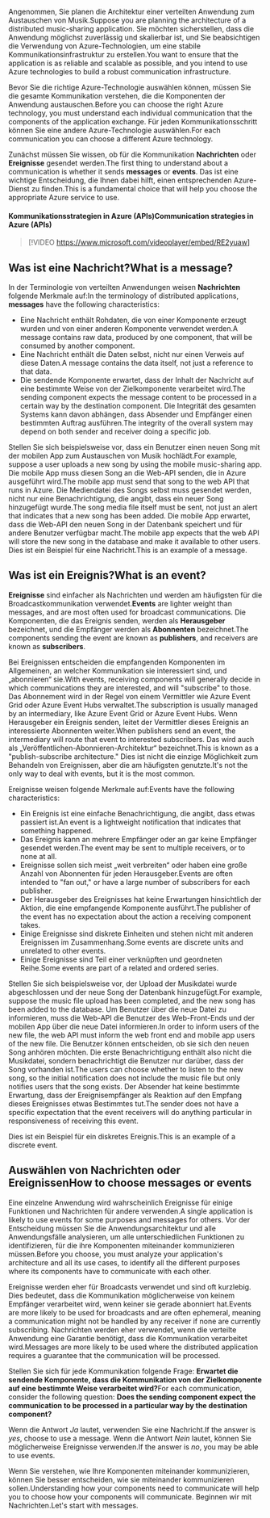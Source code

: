 <span data-ttu-id="4d068-101">Angenommen, Sie planen die Architektur einer verteilten Anwendung zum Austauschen von Musik.</span><span class="sxs-lookup"><span data-stu-id="4d068-101">Suppose you are planning the architecture of a distributed music-sharing application.</span></span> <span data-ttu-id="4d068-102">Sie möchten sicherstellen, dass die Anwendung möglichst zuverlässig und skalierbar ist, und Sie beabsichtigen die Verwendung von Azure-Technologien, um eine stabile Kommunikationsinfrastruktur zu erstellen.</span><span class="sxs-lookup"><span data-stu-id="4d068-102">You want to ensure that the application is as reliable and scalable as possible, and you intend to use Azure technologies to build a robust communication infrastructure.</span></span>

<span data-ttu-id="4d068-103">Bevor Sie die richtige Azure-Technologie auswählen können, müssen Sie die gesamte Kommunikation verstehen, die die Komponenten der Anwendung austauschen.</span><span class="sxs-lookup"><span data-stu-id="4d068-103">Before you can choose the right Azure technology, you must understand each individual communication that the components of the application exchange.</span></span> <span data-ttu-id="4d068-104">Für jeden Kommunikationsschritt können Sie eine andere Azure-Technologie auswählen.</span><span class="sxs-lookup"><span data-stu-id="4d068-104">For each communication you can choose a different Azure technology.</span></span>

<span data-ttu-id="4d068-105">Zunächst müssen Sie wissen, ob für die Kommunikation **Nachrichten** oder **Ereignisse** gesendet werden.</span><span class="sxs-lookup"><span data-stu-id="4d068-105">The first thing to understand about a communication is whether it sends **messages** or **events**.</span></span> <span data-ttu-id="4d068-106">Das ist eine wichtige Entscheidung, die Ihnen dabei hilft, einen entsprechenden Azure-Dienst zu finden.</span><span class="sxs-lookup"><span data-stu-id="4d068-106">This is a fundamental choice that will help you choose the appropriate Azure service to use.</span></span>

#### <a name="communication-strategies-in-azure-apis"></a><span data-ttu-id="4d068-107">Kommunikationsstrategien in Azure (APIs)</span><span class="sxs-lookup"><span data-stu-id="4d068-107">Communication strategies in Azure (APIs)</span></span>

> [!VIDEO https://www.microsoft.com/videoplayer/embed/RE2yuaw]

## <a name="what-is-a-message"></a><span data-ttu-id="4d068-108">Was ist eine Nachricht?</span><span class="sxs-lookup"><span data-stu-id="4d068-108">What is a message?</span></span>
<span data-ttu-id="4d068-109">In der Terminologie von verteilten Anwendungen weisen **Nachrichten** folgende Merkmale auf:</span><span class="sxs-lookup"><span data-stu-id="4d068-109">In the terminology of distributed applications, **messages** have the following characteristics:</span></span>

- <span data-ttu-id="4d068-110">Eine Nachricht enthält Rohdaten, die von einer Komponente erzeugt wurden und von einer anderen Komponente verwendet werden.</span><span class="sxs-lookup"><span data-stu-id="4d068-110">A message contains raw data, produced by one component, that will be consumed by another component.</span></span>
- <span data-ttu-id="4d068-111">Eine Nachricht enthält die Daten selbst, nicht nur einen Verweis auf diese Daten.</span><span class="sxs-lookup"><span data-stu-id="4d068-111">A message contains the data itself, not just a reference to that data.</span></span>
- <span data-ttu-id="4d068-112">Die sendende Komponente erwartet, dass der Inhalt der Nachricht auf eine bestimmte Weise von der Zielkomponente verarbeitet wird.</span><span class="sxs-lookup"><span data-stu-id="4d068-112">The sending component expects the message content to be processed in a certain way by the destination component.</span></span> <span data-ttu-id="4d068-113">Die Integrität des gesamten Systems kann davon abhängen, dass Absender und Empfänger einen bestimmten Auftrag ausführen.</span><span class="sxs-lookup"><span data-stu-id="4d068-113">The integrity of the overall system may depend on both sender and receiver doing a specific job.</span></span>

<span data-ttu-id="4d068-114">Stellen Sie sich beispielsweise vor, dass ein Benutzer einen neuen Song mit der mobilen App zum Austauschen von Musik hochlädt.</span><span class="sxs-lookup"><span data-stu-id="4d068-114">For example, suppose a user uploads a new song by using the mobile music-sharing app.</span></span> <span data-ttu-id="4d068-115">Die mobile App muss diesen Song an die Web-API senden, die in Azure ausgeführt wird.</span><span class="sxs-lookup"><span data-stu-id="4d068-115">The mobile app must send that song to the web API that runs in Azure.</span></span> <span data-ttu-id="4d068-116">Die Mediendatei des Songs selbst muss gesendet werden, nicht nur eine Benachrichtigung, die angibt, dass ein neuer Song hinzugefügt wurde.</span><span class="sxs-lookup"><span data-stu-id="4d068-116">The song media file itself must be sent, not just an alert that indicates that a new song has been added.</span></span> <span data-ttu-id="4d068-117">Die mobile App erwartet, dass die Web-API den neuen Song in der Datenbank speichert und für andere Benutzer verfügbar macht.</span><span class="sxs-lookup"><span data-stu-id="4d068-117">The mobile app expects that the web API will store the new song in the database and make it available to other users.</span></span> <span data-ttu-id="4d068-118">Dies ist ein Beispiel für eine Nachricht.</span><span class="sxs-lookup"><span data-stu-id="4d068-118">This is an example of a message.</span></span>

## <a name="what-is-an-event"></a><span data-ttu-id="4d068-119">Was ist ein Ereignis?</span><span class="sxs-lookup"><span data-stu-id="4d068-119">What is an event?</span></span>

<span data-ttu-id="4d068-120">**Ereignisse** sind einfacher als Nachrichten und werden am häufigsten für die Broadcastkommunikation verwendet.</span><span class="sxs-lookup"><span data-stu-id="4d068-120">**Events** are lighter weight than messages, and are most often used for broadcast communications.</span></span> <span data-ttu-id="4d068-121">Die Komponenten, die das Ereignis senden, werden als **Herausgeber** bezeichnet, und die Empfänger werden als **Abonnenten** bezeichnet.</span><span class="sxs-lookup"><span data-stu-id="4d068-121">The components sending the event are known as **publishers**, and receivers are known as **subscribers**.</span></span>

<span data-ttu-id="4d068-122">Bei Ereignissen entscheiden die empfangenden Komponenten im Allgemeinen, an welcher Kommunikation sie interessiert sind, und „abonnieren“ sie.</span><span class="sxs-lookup"><span data-stu-id="4d068-122">With events, receiving components will generally decide in which communications they are interested, and will "subscribe" to those.</span></span> <span data-ttu-id="4d068-123">Das Abonnement wird in der Regel von einem Vermittler wie Azure Event Grid oder Azure Event Hubs verwaltet.</span><span class="sxs-lookup"><span data-stu-id="4d068-123">The subscription is usually managed by an intermediary, like Azure Event Grid or Azure Event Hubs.</span></span> <span data-ttu-id="4d068-124">Wenn Herausgeber ein Ereignis senden, leitet der Vermittler dieses Ereignis an interessierte Abonnenten weiter.</span><span class="sxs-lookup"><span data-stu-id="4d068-124">When publishers send an event, the intermediary will route that event to interested subscribers.</span></span> <span data-ttu-id="4d068-125">Das wird auch als „Veröffentlichen-Abonnieren-Architektur“ bezeichnet.</span><span class="sxs-lookup"><span data-stu-id="4d068-125">This is known as a "publish-subscribe architecture."</span></span> <span data-ttu-id="4d068-126">Dies ist nicht die einzige Möglichkeit zum Behandeln von Ereignissen, aber die am häufigsten genutzte.</span><span class="sxs-lookup"><span data-stu-id="4d068-126">It's not the only way to deal with events, but it is the most common.</span></span>

<span data-ttu-id="4d068-127">Ereignisse weisen folgende Merkmale auf:</span><span class="sxs-lookup"><span data-stu-id="4d068-127">Events have the following characteristics:</span></span>

- <span data-ttu-id="4d068-128">Ein Ereignis ist eine einfache Benachrichtigung, die angibt, dass etwas passiert ist.</span><span class="sxs-lookup"><span data-stu-id="4d068-128">An event is a lightweight notification that indicates that something happened.</span></span>
- <span data-ttu-id="4d068-129">Das Ereignis kann an mehrere Empfänger oder an gar keine Empfänger gesendet werden.</span><span class="sxs-lookup"><span data-stu-id="4d068-129">The event may be sent to multiple receivers, or to none at all.</span></span>
- <span data-ttu-id="4d068-130">Ereignisse sollen sich meist „weit verbreiten“ oder haben eine große Anzahl von Abonnenten für jeden Herausgeber.</span><span class="sxs-lookup"><span data-stu-id="4d068-130">Events are often intended to "fan out," or have a large number of subscribers for each publisher.</span></span>
- <span data-ttu-id="4d068-131">Der Herausgeber des Ereignisses hat keine Erwartungen hinsichtlich der Aktion, die eine empfangende Komponente ausführt.</span><span class="sxs-lookup"><span data-stu-id="4d068-131">The publisher of the event has no expectation about the action a receiving component takes.</span></span>
- <span data-ttu-id="4d068-132">Einige Ereignisse sind diskrete Einheiten und stehen nicht mit anderen Ereignissen im Zusammenhang.</span><span class="sxs-lookup"><span data-stu-id="4d068-132">Some events are discrete units and unrelated to other events.</span></span> 
- <span data-ttu-id="4d068-133">Einige Ereignisse sind Teil einer verknüpften und geordneten Reihe.</span><span class="sxs-lookup"><span data-stu-id="4d068-133">Some events are part of a related and ordered series.</span></span>  

<span data-ttu-id="4d068-134">Stellen Sie sich beispielsweise vor, der Upload der Musikdatei wurde abgeschlossen und der neue Song der Datenbank hinzugefügt.</span><span class="sxs-lookup"><span data-stu-id="4d068-134">For example, suppose the music file upload has been completed, and the new song has been added to the database.</span></span> <span data-ttu-id="4d068-135">Um Benutzer über die neue Datei zu informieren, muss die Web-API die Benutzer des Web-Front-Ends und der mobilen App über die neue Datei informieren.</span><span class="sxs-lookup"><span data-stu-id="4d068-135">In order to inform users of the new file, the web API must inform the web front end and mobile app users of the new file.</span></span> <span data-ttu-id="4d068-136">Die Benutzer können entscheiden, ob sie sich den neuen Song anhören möchten. Die erste Benachrichtigung enthält also nicht die Musikdatei, sondern benachrichtigt die Benutzer nur darüber, dass der Song vorhanden ist.</span><span class="sxs-lookup"><span data-stu-id="4d068-136">The users can choose whether to listen to the new song, so the initial notification does not include the music file but only notifies users that the song exists.</span></span> <span data-ttu-id="4d068-137">Der Absender hat keine bestimmte Erwartung, dass der Ereignisempfänger als Reaktion auf den Empfang dieses Ereignisses etwas Bestimmtes tut.</span><span class="sxs-lookup"><span data-stu-id="4d068-137">The sender does not have a specific expectation that the event receivers will do anything particular in responsiveness of receiving this event.</span></span>

<span data-ttu-id="4d068-138">Dies ist ein Beispiel für ein diskretes Ereignis.</span><span class="sxs-lookup"><span data-stu-id="4d068-138">This is an example of a discrete event.</span></span>

## <a name="how-to-choose-messages-or-events"></a><span data-ttu-id="4d068-139">Auswählen von Nachrichten oder Ereignissen</span><span class="sxs-lookup"><span data-stu-id="4d068-139">How to choose messages or events</span></span>

<span data-ttu-id="4d068-140">Eine einzelne Anwendung wird wahrscheinlich Ereignisse für einige Funktionen und Nachrichten für andere verwenden.</span><span class="sxs-lookup"><span data-stu-id="4d068-140">A single application is likely to use events for some purposes and messages for others.</span></span> <span data-ttu-id="4d068-141">Vor der Entscheidung müssen Sie die Anwendungsarchitektur und alle Anwendungsfälle analysieren, um alle unterschiedlichen Funktionen zu identifizieren, für die ihre Komponenten miteinander kommunizieren müssen.</span><span class="sxs-lookup"><span data-stu-id="4d068-141">Before you choose, you must analyze your application's architecture and all its use cases, to identify all the different purposes where its components have to communicate with each other.</span></span>

<span data-ttu-id="4d068-142">Ereignisse werden eher für Broadcasts verwendet und sind oft kurzlebig. Dies bedeutet, dass die Kommunikation möglicherweise von keinem Empfänger verarbeitet wird, wenn keiner sie gerade abonniert hat.</span><span class="sxs-lookup"><span data-stu-id="4d068-142">Events are more likely to be used for broadcasts and are often ephemeral, meaning a communication might not be handled by any receiver if none are currently subscribing.</span></span> <span data-ttu-id="4d068-143">Nachrichten werden eher verwendet, wenn die verteilte Anwendung eine Garantie benötigt, dass die Kommunikation verarbeitet wird.</span><span class="sxs-lookup"><span data-stu-id="4d068-143">Messages are more likely to be used where the distributed application requires a guarantee that the communication will be processed.</span></span>

<span data-ttu-id="4d068-144">Stellen Sie sich für jede Kommunikation folgende Frage: **Erwartet die sendende Komponente, dass die Kommunikation von der Zielkomponente auf eine bestimmte Weise verarbeitet wird?**</span><span class="sxs-lookup"><span data-stu-id="4d068-144">For each communication, consider the following question: **Does the sending component expect the communication to be processed in a particular way by the destination component?**</span></span>

<span data-ttu-id="4d068-145">Wenn die Antwort _Ja_ lautet, verwenden Sie eine Nachricht.</span><span class="sxs-lookup"><span data-stu-id="4d068-145">If the answer is _yes_, choose to use a message.</span></span> <span data-ttu-id="4d068-146">Wenn die Antwort _Nein_ lautet, können Sie möglicherweise Ereignisse verwenden.</span><span class="sxs-lookup"><span data-stu-id="4d068-146">If the answer is _no_, you may be able to use events.</span></span>

<span data-ttu-id="4d068-147">Wenn Sie verstehen, wie Ihre Komponenten miteinander kommunizieren, können Sie besser entscheiden, wie sie miteinander kommunizieren sollen.</span><span class="sxs-lookup"><span data-stu-id="4d068-147">Understanding how your components need to communicate will help you to choose how your components will communicate.</span></span> <span data-ttu-id="4d068-148">Beginnen wir mit Nachrichten.</span><span class="sxs-lookup"><span data-stu-id="4d068-148">Let's start with messages.</span></span>